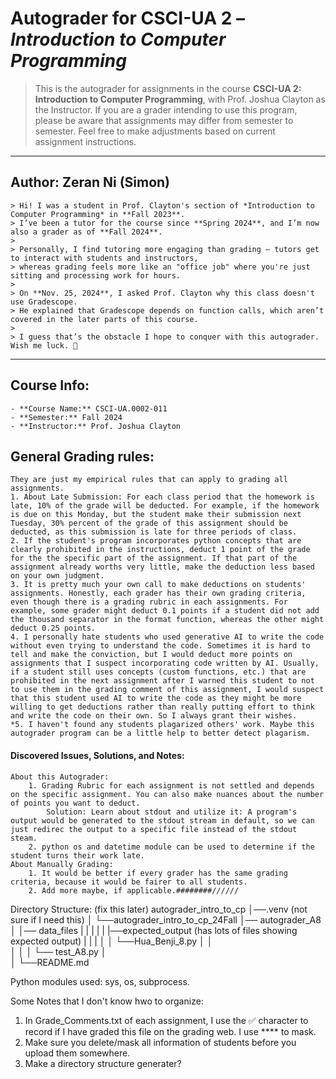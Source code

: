 # Autograder for CSCI-UA 2 – *Introduction to Computer Programming*
> This is the autograder for assignments in the course **CSCI-UA 2: Introduction to Computer Programming**, with Prof. Joshua Clayton as the Instructor. 
> If you are a grader intending to use this program, please be aware that assignments may differ from semester to semester. Feel free to make adjustments based on current assignment instructions.

---
## Author: **Zeran Ni (Simon)**
    > Hi! I was a student in Prof. Clayton's section of *Introduction to Computer Programming* in **Fall 2023**.  
    > I’ve been a tutor for the course since **Spring 2024**, and I’m now also a grader as of **Fall 2024**.  
    >  
    > Personally, I find tutoring more engaging than grading — tutors get to interact with students and instructors,  
    > whereas grading feels more like an "office job" where you're just sitting and processing work for hours.  
    >  
    > On **Nov. 25, 2024**, I asked Prof. Clayton why this class doesn't use Gradescope.  
    > He explained that Gradescope depends on function calls, which aren’t covered in the later parts of this course.  
    >  
    > I guess that’s the obstacle I hope to conquer with this autograder. Wish me luck. 🚀
---

## Course Info:
    - **Course Name:** CSCI-UA.0002-011  
    - **Semester:** Fall 2024  
    - **Instructor:** Prof. Joshua Clayton  

## General Grading rules:
    They are just my empirical rules that can apply to grading all assignments.
    1. About Late Submission: For each class period that the homework is late, 10% of the grade will be deducted. For example, if the homework is due on this Monday, but the student make their submission next Tuesday, 30% percent of the grade of this assignment should be deducted, as this submission is late for three periods of class.
    2. If the student's program incorporates python concepts that are clearly prohibited in the instructions, deduct 1 point of the grade for the the specific part of the assignment. If that part of the assignment already worths very little, make the deduction less based on your own judgment.
    3. It is pretty much your own call to make deductions on students' assignments. Honestly, each grader has their own grading criteria, even though there is a grading rubric in each assignments. For example, some grader might deduct 0.1 points if a student did not add the thousand separator in the format function, whereas the other might deduct 0.25 points.
    4. I personally hate students who used generative AI to write the code without even trying to understand the code. Sometimes it is hard to tell and make the conviction, but I would deduct more points on assignments that I suspect incorporating code written by AI. Usually, if a student still uses concepts (custom functions, etc.) that are prohibited in the next assignment after I warned this student to not to use them in the grading comment of this assignment, I would suspect that this student used AI to write the code as they might be more willing to get deductions rather than really putting effort to think and write the code on their own. So I always grant their wishes.
    *5. I haven't found any students plagarized others' work. Maybe this autograder program can be a little help to better detect plagarism.

#### Discovered Issues, Solutions, and Notes:
    About this Autograder:
        1. Grading Rubric for each assignment is not settled and depends on the specific assignment. You can also make nuances about the number of points you want to deduct.
            Solution: Learn about stdout and utilize it: A program's output would be generated to the stdout stream in default, so we can just redirec the output to a specific file instead of the stdout steam.
        2. python os and datetime module can be used to determine if the student turns their work late.
    About Manually Grading:
        1. It would be better if every grader has the same grading criteria, because it would be fairer to all students.
        2. Add more maybe, if applicable.########//////

Directory Structure: (fix this later)
autograder_intro_to_cp
    │──.venv (not sure if I need this)
    │
    └──autograder_intro_to_cp_24Fall
        │── autograder_A8
        │       │── data_files
        |       |       |
        |       |       |──expected_output (has lots of files showing expected output)
        |       |       |
        │       │       └──Hua_Benji_8.py
        │       │       
        │       │
        │       └── test_A8.py
        │       
        │
        └──README.md

Python modules used: sys, os, subprocess.

Some Notes that I don't know hwo to organize:
1. In Grade_Comments.txt of each assignment, I use the ✅ character to record if I have graded this file on the grading web. I use **** to mask.
3. Make sure you delete/mask all information of students before you upload them somewhere.
4. Make a directory structure generater?
